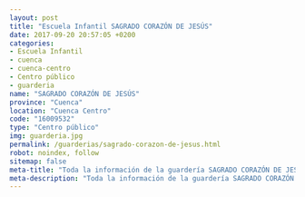 ```yaml
---
layout: post
title: "Escuela Infantil SAGRADO CORAZÓN DE JESÚS"
date: 2017-09-20 20:57:05 +0200
categories:
- Escuela Infantil
- cuenca
- cuenca-centro
- Centro público
- guarderia
name: "SAGRADO CORAZÓN DE JESÚS"
province: "Cuenca"
location: "Cuenca Centro"
code: "16009532"
type: "Centro público"
img: guarderia.jpg
permalink: /guarderias/sagrado-corazon-de-jesus.html
robot: noindex, follow
sitemap: false
meta-title: "Toda la información de la guardería SAGRADO CORAZÓN DE JESÚS"
meta-description: "Toda la información de la guardería SAGRADO CORAZÓN DE JESÚS"
---
```

